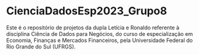 # CienciaDadosEsp2023_Grupo8
Este é o repositório de projetos da dupla Letícia e Ronaldo referente à disciplina Ciência de Dados para Negócios, do curso de especialização em Economia, Finanças e Mercados Financeiros, pela Universidade Federal do Rio Grande do Sul (UFRGS).
